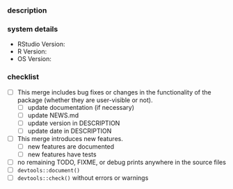 <!--
Please fill out this template fully! Remember that the master branch must 
always be stable. So take great care in documenting and testing your changes. 

For info on how this package uses versioning see https://r-pkgs.org/description.html#version
-->

### description
<!--
Describe or list the changes here.
Comment on any notes that come up during devtools::check().
-->

### system details
* RStudio Version:
* R Version:
* OS Version:

### checklist
<!-- Please check `[x]` the applicable boxes. -->
* [ ] This merge includes bug fixes or changes in the functionality of the package (whether they are user-visible or not).
    * [ ]  update documentation (if necessary)
    * [ ]  update NEWS.md
    * [ ]  update version in DESCRIPTION
    * [ ]  update date in DESCRIPTION
* [ ]  This merge introduces new features.
    * [ ]  new features are documented
    * [ ]  new features have tests
* [ ]  no remaining TODO, FIXME, or debug prints anywhere in the source files
* [ ]  `devtools::document()`
* [ ]  `devtools::check()` without errors or warnings

<!--
If this merge introduces a new version (major, minor or patch) to the 
master branch do these steps after the branch has been successfully merged:
- git tag
- build binary and source package
- gitlab release including the builds
-->